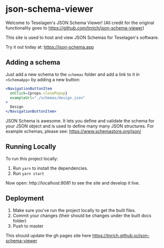 # json-schema-viewer

Welcome to Teselagen's JSON Schema Viewer! (All credit for the original functionality goes to https://github.com/tnrich/json-schema-viewer)

This site is used to host and view JSON Schemas for Teselagen's software.

Try it out today at: https://json-schema.app

## Adding a schema

Just add a new schema to the `schemas` folder and add a link to it in `<SchemaApp>` by adding a new button:

```jsx
<NavigationButtonItem
  onClick={props.closePopup}
  exampleUrl="./schemas/design.json"
>
  Design
</NavigationButtonItem>
```

JSON Schema is awesome. It lets you define and validate the schema for your JSON object and is used to define many many JSON structures.
For example schemas, please see: https://www.schemastore.org/json/

## Running Locally

To run this project locally:

1. Run `yarn` to install the dependencies.
2. Run `yarn start`

Now open: http://localhost:8081 to see the site and develop it live.

## Deployment

1. Make sure you've run the project locally to get the built files.
2. Commit your changes (their should be changes under the built docs folder)
3. Push to master

This should update the gh pages site here https://tnrich.github.io/json-schema-viewer

